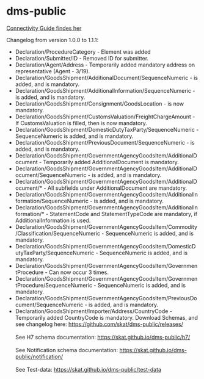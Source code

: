 # dms-public

[Connectivity Guide findes her](dokumenter/ConnectivityGuide.docx)

Changelog from version 1.0.0 to 1.1.1:
* Declaration/ProcedureCategory - Element was added 
* Declaration/Submitter/ID - Removed ID for submitter.
* Declaration/Agent/Address - Temporarily added mandatory address on representative (Agent - 3/19).
* Declaration/GoodsShipment/AdditionalDocument/SequenceNumeric - is added, and is mandatory.
* Declaration/GoodsShipment/AdditionalInformation/SequenceNumeric - is added, and is mandatory.
* Declaration/GoodsShipment/Consignment/GoodsLocation - is now mandatory.
* Declaration/GoodsShipment/CustomsValuation/FreightChargeAmount - If CustomsValuation is filled, then is now mandatory.
* Declaration/GoodsShipment/DomesticDutyTaxParty/SequenceNumeric - SequenceNumeric is added, and is mandatory.
* Declaration/GoodsShipment/PreviousDocument/SequenceNumeric -  is added, and is mandatory.
* Declaration/GoodsShipment/GovernmentAgencyGoodsItem/AdditionalDocument - Temporarily added AdditionalDocument is mandatory.
* Declaration/GoodsShipment/GovernmentAgencyGoodsItem/AdditionalDocument/SequenceNumeric -  is added, and is mandatory.
* Declaration/GoodsShipment/GovernmentAgencyGoodsItem/AdditionalDocument/* -  All subfields under AdditionalDocument are mandatory.
* Declaration/GoodsShipment/GovernmentAgencyGoodsItem/AdditionalInformation/SequenceNumeric -  is added, and is mandatory.
* Declaration/GoodsShipment/GovernmentAgencyGoodsItem/AdditionalInformation/* -  StatementCode and StatementTypeCode are mandatory, if AdditionalInformation is used.
* Declaration/GoodsShipment/GovernmentAgencyGoodsItem/Commodity/Classification/SequenceNumeric - SequenceNumeric is added, and is mandatory.
* Declaration/GoodsShipment/GovernmentAgencyGoodsItem/DomesticDutyTaxParty/SequenceNumeric - SequenceNumeric is added, and is mandatory.
* Declaration/GoodsShipment/GovernmentAgencyGoodsItem/GovernmentProcedure -  Can now occur 3 times.
* Declaration/GoodsShipment/GovernmentAgencyGoodsItem/GovernmentProcedure/SequenceNumeric - SequenceNumeric is added, and is mandatory.
* Declaration/GoodsShipment/GovernmentAgencyGoodsItem/PreviousDocument/SequenceNumeric -  is added, and is mandatory.
* Declaration/GoodsShipment/Importer/Address/CountryCode - Temporarily added CountryCode is mandatory.
Download Schemas, and see changelog here: https://github.com/skat/dms-public/releases/ <br/><br/>
See H7 schema documentation: https://skat.github.io/dms-public/h7/ <br/><br/>
See Notification schema documentation: https://skat.github.io/dms-public/notification/ <br/><br/>
See Test-data: https://skat.github.io/dms-public/test-data

